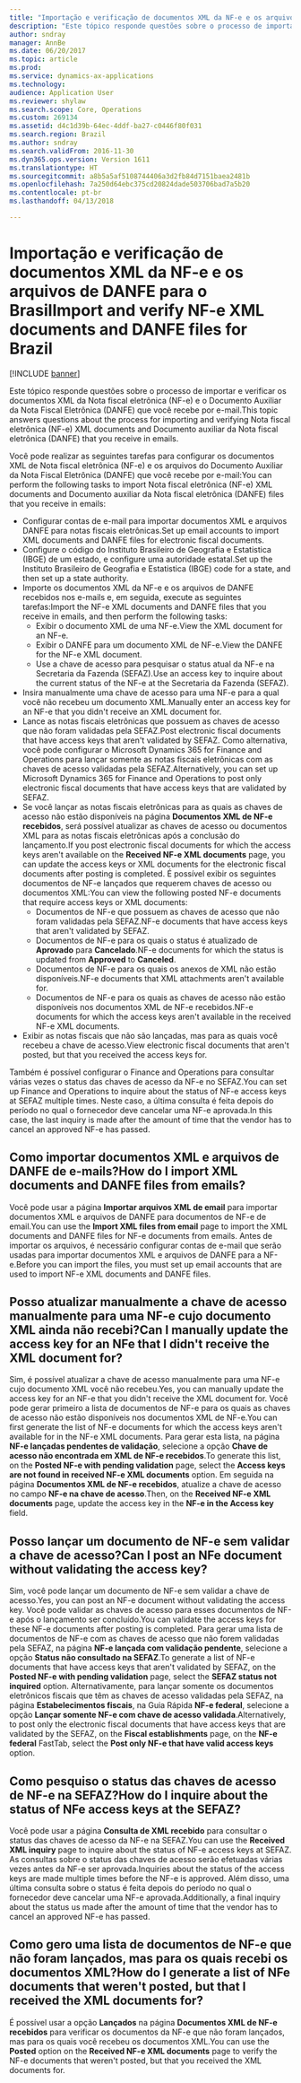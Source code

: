 ```yaml
---
title: "Importação e verificação de documentos XML da NF-e e os arquivos de DANFE para o Brasil"
description: "Este tópico responde questões sobre o processo de importar e verificar os documentos XML da Nota fiscal eletrônica (NF-e) e o Documento Auxiliar da Nota Fiscal Eletrônica (DANFE) que você recebe por e-mail."
author: sndray
manager: AnnBe
ms.date: 06/20/2017
ms.topic: article
ms.prod: 
ms.service: dynamics-ax-applications
ms.technology: 
audience: Application User
ms.reviewer: shylaw
ms.search.scope: Core, Operations
ms.custom: 269134
ms.assetid: d4c1d39b-64ec-4ddf-ba27-c0446f80f031
ms.search.region: Brazil
ms.author: sndray
ms.search.validFrom: 2016-11-30
ms.dyn365.ops.version: Version 1611
ms.translationtype: HT
ms.sourcegitcommit: a8b5a5af5108744406a3d2fb84d7151baea2481b
ms.openlocfilehash: 7a250d64ebc375cd20824dade503706bad7a5b20
ms.contentlocale: pt-br
ms.lasthandoff: 04/13/2018

---
```


# <a name="import-and-verify-nf-e-xml-documents-and-danfe-files-for-brazil"></a><span data-ttu-id="2fca0-103">Importação e verificação de documentos XML da NF-e e os arquivos de DANFE para o Brasil</span><span class="sxs-lookup"><span data-stu-id="2fca0-103">Import and verify NF-e XML documents and DANFE files for Brazil</span></span>

[!INCLUDE [banner](../includes/banner.md)]

<span data-ttu-id="2fca0-104">Este tópico responde questões sobre o processo de importar e verificar os documentos XML da Nota fiscal eletrônica (NF-e) e o Documento Auxiliar da Nota Fiscal Eletrônica (DANFE) que você recebe por e-mail.</span><span class="sxs-lookup"><span data-stu-id="2fca0-104">This topic answers questions about the process for importing and verifying Nota fiscal eletrônica (NF-e) XML documents and Documento auxiliar da Nota fiscal eletrônica (DANFE) that you receive in emails.</span></span>

<span data-ttu-id="2fca0-105">Você pode realizar as seguintes tarefas para configurar os documentos XML de Nota fiscal eletrônica (NF-e) e os arquivos do Documento Auxiliar da Nota Fiscal Eletrônica (DANFE) que você recebe por e-mail:</span><span class="sxs-lookup"><span data-stu-id="2fca0-105">You can perform the following tasks to import Nota fiscal eletrônica (NF-e) XML documents and Documento auxiliar da Nota fiscal eletrônica (DANFE) files that you receive in emails:</span></span>

-   <span data-ttu-id="2fca0-106">Configurar contas de e-mail para importar documentos XML e arquivos DANFE para notas fiscais eletrônicas.</span><span class="sxs-lookup"><span data-stu-id="2fca0-106">Set up email accounts to import XML documents and DANFE files for electronic fiscal documents.</span></span>
-   <span data-ttu-id="2fca0-107">Configure o código do Instituto Brasileiro de Geografia e Estatistica (IBGE) de um estado, e configure uma autoridade estatal.</span><span class="sxs-lookup"><span data-stu-id="2fca0-107">Set up the Instituto Brasileiro de Geografia e Estatistica (IBGE) code for a state, and then set up a state authority.</span></span>
-   <span data-ttu-id="2fca0-108">Importe os documentos XML da NF-e e os arquivos de DANFE recebidos nos e-mails e, em seguida, execute as seguintes tarefas:</span><span class="sxs-lookup"><span data-stu-id="2fca0-108">Import the NF-e XML documents and DANFE files that you receive in emails, and then perform the following tasks:</span></span>
    -   <span data-ttu-id="2fca0-109">Exibir o documento XML de uma NF-e.</span><span class="sxs-lookup"><span data-stu-id="2fca0-109">View the XML document for an NF-e.</span></span>
    -   <span data-ttu-id="2fca0-110">Exibir o DANFE para um documento XML de NF-e.</span><span class="sxs-lookup"><span data-stu-id="2fca0-110">View the DANFE for the NF-e XML document.</span></span>
    -   <span data-ttu-id="2fca0-111">Use a chave de acesso para pesquisar o status atual da NF-e na Secretaria da Fazenda (SEFAZ).</span><span class="sxs-lookup"><span data-stu-id="2fca0-111">Use an access key to inquire about the current status of the NF-e at the Secretaria da Fazenda (SEFAZ).</span></span>
-   <span data-ttu-id="2fca0-112">Insira manualmente uma chave de acesso para uma NF-e para a qual você não recebeu um documento XML.</span><span class="sxs-lookup"><span data-stu-id="2fca0-112">Manually enter an access key for an NF-e that you didn't receive an XML document for.</span></span>
-   <span data-ttu-id="2fca0-113">Lance as notas fiscais eletrônicas que possuem as chaves de acesso que não foram validadas pela SEFAZ.</span><span class="sxs-lookup"><span data-stu-id="2fca0-113">Post electronic fiscal documents that have access keys that aren't validated by SEFAZ.</span></span> <span data-ttu-id="2fca0-114">Como alternativa, você pode configurar o Microsoft Dynamics 365 for Finance and Operations para lançar somente as notas fiscais eletrônicas com as chaves de acesso validadas pela SEFAZ.</span><span class="sxs-lookup"><span data-stu-id="2fca0-114">Alternatively, you can set up Microsoft Dynamics 365 for Finance and Operations to post only electronic fiscal documents that have access keys that are validated by SEFAZ.</span></span>
-   <span data-ttu-id="2fca0-115">Se você lançar as notas fiscais eletrônicas para as quais as chaves de acesso não estão disponíveis na página **Documentos XML de NF-e recebidos**, será possível atualizar as chaves de acesso ou documentos XML para as notas fiscais eletrônicas após a conclusão do lançamento.</span><span class="sxs-lookup"><span data-stu-id="2fca0-115">If you post electronic fiscal documents for which the access keys aren't available on the **Received NF-e XML documents** page, you can update the access keys or XML documents for the electronic fiscal documents after posting is completed.</span></span> <span data-ttu-id="2fca0-116">É possível exibir os seguintes documentos de NF-e lançados que requerem chaves de acesso ou documentos XML:</span><span class="sxs-lookup"><span data-stu-id="2fca0-116">You can view the following posted NF-e documents that require access keys or XML documents:</span></span>
    -   <span data-ttu-id="2fca0-117">Documentos de NF-e que possuem as chaves de acesso que não foram validadas pela SEFAZ.</span><span class="sxs-lookup"><span data-stu-id="2fca0-117">NF-e documents that have access keys that aren't validated by SEFAZ.</span></span>
    -   <span data-ttu-id="2fca0-118">Documentos de NF-e para os quais o status é atualizado de **Aprovado** para **Cancelado**.</span><span class="sxs-lookup"><span data-stu-id="2fca0-118">NF-e documents for which the status is updated from **Approved** to **Canceled**.</span></span>
    -   <span data-ttu-id="2fca0-119">Documentos de NF-e para os quais os anexos de XML não estão disponíveis.</span><span class="sxs-lookup"><span data-stu-id="2fca0-119">NF-e documents that XML attachments aren't available for.</span></span>
    -   <span data-ttu-id="2fca0-120">Documentos de NF-e para os quais as chaves de acesso não estão disponíveis nos documentos XML de NF-e recebidos.</span><span class="sxs-lookup"><span data-stu-id="2fca0-120">NF-e documents for which the access keys aren't available in the received NF-e XML documents.</span></span>
-   <span data-ttu-id="2fca0-121">Exibir as notas fiscais que não são lançadas, mas para as quais você recebeu a chave de acesso.</span><span class="sxs-lookup"><span data-stu-id="2fca0-121">View electronic fiscal documents that aren't posted, but that you received the access keys for.</span></span>

<span data-ttu-id="2fca0-122">Também é possível configurar o Finance and Operations para consultar várias vezes o status das chaves de acesso da NF-e no SEFAZ.</span><span class="sxs-lookup"><span data-stu-id="2fca0-122">You can set up Finance and Operations to inquire about the status of NF-e access keys at SEFAZ multiple times.</span></span> <span data-ttu-id="2fca0-123">Neste caso, a última consulta é feita depois do período no qual o fornecedor deve cancelar uma NF-e aprovada.</span><span class="sxs-lookup"><span data-stu-id="2fca0-123">In this case, the last inquiry is made after the amount of time that the vendor has to cancel an approved NF-e has passed.</span></span>

## <a name="how-do-i-import-xml-documents-and-danfe-files-from-emails"></a><span data-ttu-id="2fca0-124">Como importar documentos XML e arquivos de DANFE de e-mails?</span><span class="sxs-lookup"><span data-stu-id="2fca0-124">How do I import XML documents and DANFE files from emails?</span></span>
<span data-ttu-id="2fca0-125">Você pode usar a página **Importar arquivos XML de email** para importar documentos XML e arquivos de DANFE para documentos de NF-e de email.</span><span class="sxs-lookup"><span data-stu-id="2fca0-125">You can use the **Import XML files from email** page to import the XML documents and DANFE files for NF-e documents from emails.</span></span> <span data-ttu-id="2fca0-126">Antes de importar os arquivos, é necessário configurar contas de e-mail que serão usadas para importar documentos XML e arquivos de DANFE para a NF-e.</span><span class="sxs-lookup"><span data-stu-id="2fca0-126">Before you can import the files, you must set up email accounts that are used to import NF-e XML documents and DANFE files.</span></span>

## <a name="can-i-manually-update-the-access-key-for-an-nfe-that-i-didnt-receive-the-xml-document-for"></a><span data-ttu-id="2fca0-127">Posso atualizar manualmente a chave de acesso manualmente para uma NF-e cujo documento XML ainda não recebi?</span><span class="sxs-lookup"><span data-stu-id="2fca0-127">Can I manually update the access key for an NFe that I didn't receive the XML document for?</span></span>
<span data-ttu-id="2fca0-128">Sim, é possível atualizar a chave de acesso manualmente para uma NF-e cujo documento XML você não recebeu.</span><span class="sxs-lookup"><span data-stu-id="2fca0-128">Yes, you can manually update the access key for an NF-e that you didn't receive the XML document for.</span></span> <span data-ttu-id="2fca0-129">Você pode gerar primeiro a lista de documentos de NF-e para os quais as chaves de acesso não estão disponíveis nos documentos XML de NF-e.</span><span class="sxs-lookup"><span data-stu-id="2fca0-129">You can first generate the list of NF-e documents for which the access keys aren't available for in the NF-e XML documents.</span></span> <span data-ttu-id="2fca0-130">Para gerar esta lista, na página **NF-e lançadas pendentes de validação**, selecione a opção **Chave de acesso não encontrada em XML de NF-e recebidos**.</span><span class="sxs-lookup"><span data-stu-id="2fca0-130">To generate this list, on the **Posted NF-e with pending validation** page, select the **Access keys are not found in received NF-e XML documents** option.</span></span> <span data-ttu-id="2fca0-131">Em seguida na página **Documentos XML de NF-e recebidos**, atualize a chave de acesso no campo **NF-e na chave de acesso**.</span><span class="sxs-lookup"><span data-stu-id="2fca0-131">Then, on the **Received NF-e XML documents** page, update the access key in the **NF-e in the Access key** field.</span></span>

## <a name="can-i-post-an-nfe-document-without-validating-the-access-key"></a><span data-ttu-id="2fca0-132">Posso lançar um documento de NF-e sem validar a chave de acesso?</span><span class="sxs-lookup"><span data-stu-id="2fca0-132">Can I post an NFe document without validating the access key?</span></span>
<span data-ttu-id="2fca0-133">Sim, você pode lançar um documento de NF-e sem validar a chave de acesso.</span><span class="sxs-lookup"><span data-stu-id="2fca0-133">Yes, you can post an NF-e document without validating the access key.</span></span> <span data-ttu-id="2fca0-134">Você pode validar as chaves de acesso para esses documentos de NF-e após o lançamento ser concluído.</span><span class="sxs-lookup"><span data-stu-id="2fca0-134">You can validate the access keys for these NF-e documents after posting is completed.</span></span> <span data-ttu-id="2fca0-135">Para gerar uma lista de documentos de NF-e com as chaves de acesso que não forem validadas pela SEFAZ, na página **NF-e lançada com validação pendente**, selecione a opção **Status não consultado na SEFAZ**.</span><span class="sxs-lookup"><span data-stu-id="2fca0-135">To generate a list of NF-e documents that have access keys that aren't validated by SEFAZ, on the **Posted NF-e with pending validation** page, select the **SEFAZ status not inquired** option.</span></span> <span data-ttu-id="2fca0-136">Alternativamente, para lançar somente os documentos eletrônicos fiscais que têm as chaves de acesso validadas pela SEFAZ, na página **Estabelecimentos fiscais**, na Guia Rápida **NF-e federal**, selecione a opção **Lançar somente NF-e com chave de acesso validada**.</span><span class="sxs-lookup"><span data-stu-id="2fca0-136">Alternatively, to post only the electronic fiscal documents that have access keys that are validated by the SEFAZ, on the **Fiscal establishments** page, on the **NF-e federal** FastTab, select the **Post only NF-e that have valid access keys** option.</span></span>

## <a name="how-do-i-inquire-about-the-status-of-nfe-access-keys-at-the-sefaz"></a><span data-ttu-id="2fca0-137">Como pesquiso o status das chaves de acesso de NF-e na SEFAZ?</span><span class="sxs-lookup"><span data-stu-id="2fca0-137">How do I inquire about the status of NFe access keys at the SEFAZ?</span></span>
<span data-ttu-id="2fca0-138">Você pode usar a página **Consulta de XML recebido** para consultar o status das chaves de acesso da NF-e na SEFAZ.</span><span class="sxs-lookup"><span data-stu-id="2fca0-138">You can use the **Received XML inquiry** page to inquire about the status of NF-e access keys at SEFAZ.</span></span> <span data-ttu-id="2fca0-139">As consultas sobre o status das chaves de acesso serão efetuadas várias vezes antes da NF-e ser aprovada.</span><span class="sxs-lookup"><span data-stu-id="2fca0-139">Inquiries about the status of the access keys are made multiple times before the NF-e is approved.</span></span> <span data-ttu-id="2fca0-140">Além disso, uma última consulta sobre o status é feita depois do período no qual o fornecedor deve cancelar uma NF-e aprovada.</span><span class="sxs-lookup"><span data-stu-id="2fca0-140">Additionally, a final inquiry about the status us made after the amount of time that the vendor has to cancel an approved NF-e has passed.</span></span>

## <a name="how-do-i-generate-a-list-of-nfe-documents-that-werent-posted-but-that-i-received-the-xml-documents-for"></a><span data-ttu-id="2fca0-141">Como gero uma lista de documentos de NF-e que não foram lançados, mas para os quais recebi os documentos XML?</span><span class="sxs-lookup"><span data-stu-id="2fca0-141">How do I generate a list of NFe documents that weren't posted, but that I received the XML documents for?</span></span>
<span data-ttu-id="2fca0-142">É possível usar a opção **Lançados** na página **Documentos XML de NF-e recebidos** para verificar os documentos da NF-e que não foram lançados, mas para os quais você recebeu os documentos XML.</span><span class="sxs-lookup"><span data-stu-id="2fca0-142">You can use the **Posted** option on the **Received NF-e XML documents** page to verify the NF-e documents that weren't posted, but that you received the XML documents for.</span></span>




